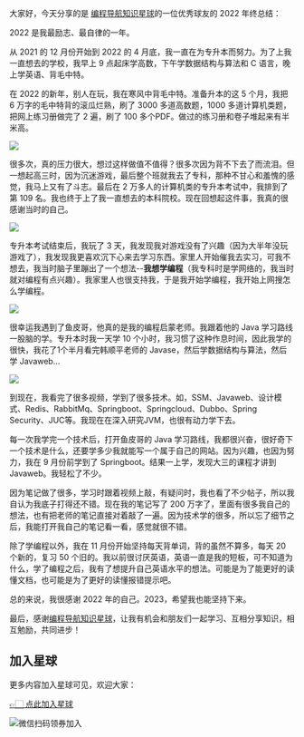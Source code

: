大家好，今天分享的是 [编程导航知识星球](https://mp.weixin.qq.com/s?__biz=MzI1NDczNTAwMA==&mid=2247524980&idx=2&sn=9ddcdb6c52aa096ed4c5ad0ced946a7d&chksm=e9c28583deb50c95f3c2665713a8bbc372c68332b3bfb846cf4b23af3f1cc07164832a291335&token=689599617&lang=zh_CN&scene=21#wechat_redirect)的一位优秀球友的 2022 年终总结：

2022 是我最励志、最自律的一年。

从 2021 的 12 月份开始到 2022 的 4 月底，我一直在为专升本而努力。为了上我一直想去的学校，我早上 9 点起床学高数，下午学数据结构与算法和 C 语言，晚上学英语、背毛中特。

在 2022 的新年，别人在玩，我在寒风中背毛中特。准备升本的这 5 个月，我把 6 万字的毛中特背的滚瓜烂熟，刷了 3000 多道高数题，1000 多道计算机类题，把网上练习册做完了 2 遍，刷了 100 多个PDF。做过的练习册和卷子堆起来有半米高。


![](https://files.mdnice.com/user/31817/1b337e4a-5b8d-4745-af68-41555e7011c0.png)


很多次，真的压力很大，想过这样做值不值得？很多次因为背不下去了而流泪。但一想起高三时，因为沉迷游戏，最后整个班就我去了专科，那种不甘心和羞愧的感觉，我马上又有了斗志。最后在 2 万多人的计算机类的专升本考试中，我排到了第 109 名。我也终于上了我一直想去的本科院校。现在回想起这件事，我真的很感谢当时的自己。


![](https://files.mdnice.com/user/31817/af1e4e40-648a-4dfd-9c70-7bc9ba22b839.png)


专升本考试结束后，我玩了 3 天，我发现我对游戏没有了兴趣（因为大半年没玩游戏了），我发现我更喜欢沉下心来去学习东西。家里人开始催我去实习，可我不想去，我当时脑子里蹦出了一个想法--**我想学编程**（我专科时是学网络的，我当时就对编程有点兴趣）。我家里人也很支持我，于是我开始学编程，我开始上网搜怎么学编程。


![](https://files.mdnice.com/user/31817/7ce029ba-03fc-403e-bac3-b24e28280bea.png)


很幸运我遇到了鱼皮哥，他真的是我的编程启蒙老师。我跟着他的 Java 学习路线一股脑的学。专升本时我一天学 10 个小时，我习惯了这种作息时间，因此我学的很快，我花了1个半月看完韩顺平老师的 Javase，然后学数据结构与算法，然后学 Javaweb...

![](https://files.mdnice.com/user/31817/b77302d0-4056-44e4-a9b5-692ccad36ba1.png)


到现在，我看完了很多视频，学到了很多技术。如，SSM、Javaweb、设计模式、Redis、RabbitMq、Springboot、Springcloud、Dubbo、Spring Security、JUC等。我现在在深入研究JVM，也很有动力学下去。

每一次我学完一个技术后，打开鱼皮哥的 Java 学习路线，我都很兴奋，很好奇下一个技术是什么，还要学多少我就能写一个属于自己的网站。因为兴趣，也因为努力，我在 9 月份前学到了 Springboot。结果一上学，发现大三的课程才讲到 Javaweb。我轻松了不少。

因为笔记做了很多，学习时跟着视频上敲，有疑问时，我也看了不少帖子，所以我自认为我底子打得还不错。现在我的笔记写了 200 万字了，里面有很多我自己的想法，也有把老师的笔记直接对着敲了一遍。因为技术学的很多，所以忘了细节之后，我能打开我自己的笔记看一看，感觉就很不错。

除了学编程以外，我在 11 月份开始坚持每天背单词，背的虽然不算多，每天 20 个新的，复习 50 个旧的。我以前很讨厌英语，英语一直是我的短板，可不知道为什么，学了编程之后，我有了想提升自己英语水平的想法。可能是为了能更好的读懂文档，也可能是为了更好的读懂报错提示吧。

总的来说，我很感谢 2022 年的自己。2023，希望我也能坚持下来。

最后，感谢[编程导航知识星球](https://mp.weixin.qq.com/s?__biz=MzI1NDczNTAwMA==&mid=2247524980&idx=2&sn=9ddcdb6c52aa096ed4c5ad0ced946a7d&chksm=e9c28583deb50c95f3c2665713a8bbc372c68332b3bfb846cf4b23af3f1cc07164832a291335&token=1681036854&lang=zh_CN&scene=21#wechat_redirect)，让我有机会和朋友们一起学习、互相分享知识，相互勉励，共同进步！

## 加入星球

更多内容加入星球可见，欢迎大家：

[👉🏻 点此加入星球](/加入星球.md)

![微信扫码领券加入](https://yupi.icu/img/%E7%9F%A5%E8%AF%86%E6%98%9F%E7%90%83%E6%89%AB%E7%A0%81.jpeg)
